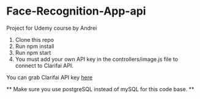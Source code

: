 # Face-Recognition-App-api
Project for Udemy course by Andrei

1. Clone this repo
2. Run npm install
3. Run npm start
4. You must add your own API key in the controllers/image.js file to connect to Clarifai API.

You can grab Clarifai API key [here](https://clarifai.com)

** Make sure you use postgreSQL instead of mySQL for this code base. **
